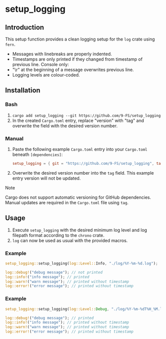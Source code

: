 # setup_logging
## Introduction

This setup function provides a clean logging setup for the `log` crate using `fern`.

- Messages with linebreaks are properly indented.
- Timestamps are only printed if they changed from timestamp of previous line.
Console only:
- "\\r" at the beginning of a message overwrites previous line.
- Logging levels are colour-coded.

## Installation
### Bash

1. `cargo add setup_logging --git https://github.com/9-FS/setup_logging`
1. In the created `Cargo.toml` entry, replace "version" with "tag" and overwrite the field with the desired version number.

### Manual

1. Paste the following example `Cargo.toml` entry into your `Cargo.toml` beneath `[dependencies]`:
    ```TOML
    setup_logging = { git = "https://github.com/9-FS/setup_logging", tag = "1.0.0" }
    ```
1. Overwrite the desired version number into the `tag` field. This example entry version will not be updated.

> [!NOTE]
> Cargo does not support automatic versioning for GitHub dependencies. Manual updates are required in the `Cargo.toml` file using `tag`.

## Usage

1. Execute `setup_logging` with the desired minimum log level and log filepath format according to the `chrono` crate.
1. `log` can now be used as usual with the provided macros.

### Example

```Rust
setup_logging::setup_logging(log::Level::Info, "./log/%Y-%m-%d.log");

log::debug!("debug message"); // not printed
log::info!("info message"); // printed
log::warn!("warn message"); // printed without timestamp
log::error!("error message"); // printed without timestamp
```

### Example

```Rust
setup_logging::setup_logging(log::Level::Debug, "./log/%Y-%m-%dT%H_%M.log");

log::debug!("debug message"); // printed
log::info!("info message"); // printed without timestamp
log::warn!("warn message"); // printed without timestamp
log::error!("error message"); // printed without timestamp
```